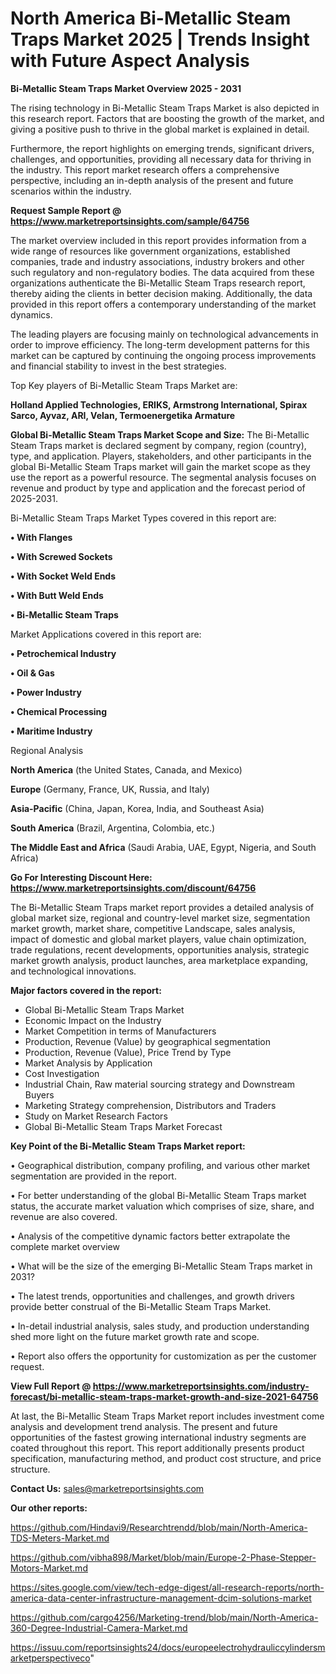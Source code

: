 # North America Bi-Metallic Steam Traps Market 2025 | Trends Insight with Future Aspect Analysis

<Strong> Bi-Metallic Steam Traps Market Overview 2025 - 2031</strong>

The rising technology in Bi-Metallic Steam Traps Market is also depicted in this research report. Factors that are boosting the growth of the market, and giving a positive push to thrive in the global market is explained in detail.

Furthermore, the report highlights on emerging trends, significant drivers, challenges, and opportunities, providing all necessary data for thriving in the industry. This report market research offers a comprehensive perspective, including an in-depth analysis of the present and future scenarios within the industry.

<strong>Request Sample Report @ <a href=https://www.marketreportsinsights.com/sample/64756>https://www.marketreportsinsights.com/sample/64756</a></strong>

The market overview included in this report provides information from a wide range of resources like government organizations, established companies, trade and industry associations, industry brokers and other such regulatory and non-regulatory bodies. The data acquired from these organizations authenticate the Bi-Metallic Steam Traps research report, thereby aiding the clients in better decision making. Additionally, the data provided in this report offers a contemporary understanding of the market dynamics.

The leading players are focusing mainly on technological advancements in order to improve efficiency. The long-term development patterns for this market can be captured by continuing the ongoing process improvements and financial stability to invest in the best strategies.

Top Key players of Bi-Metallic Steam Traps Market are:

<strong>Holland Applied Technologies, ERIKS, Armstrong International, Spirax Sarco, Ayvaz, ARI, Velan, Termoenergetika Armature</strong>

<strong><b>Global Bi-Metallic Steam Traps Market Scope and Size:</b></strong>
The Bi-Metallic Steam Traps market is declared segment by company, region (country), type, and application. Players, stakeholders, and other participants in the global Bi-Metallic Steam Traps market will gain the market scope as they use the report as a powerful resource. The segmental analysis focuses on revenue and product by type and application and the forecast period of 2025-2031.

Bi-Metallic Steam Traps Market Types covered in this report are:

<strong>• With Flanges

• With Screwed Sockets

• With Socket Weld Ends

• With Butt Weld Ends

• Bi-Metallic Steam Traps</strong>

Market Applications covered in this report are:

<strong>• Petrochemical Industry

• Oil & Gas

• Power Industry

• Chemical Processing

• Maritime Industry</strong> 

Regional Analysis

<strong>North America</strong> (the United States, Canada, and Mexico)

<strong>Europe</strong> (Germany, France, UK, Russia, and Italy)

<strong>Asia-Pacific</strong> (China, Japan, Korea, India, and Southeast Asia)

<strong>South America</strong> (Brazil, Argentina, Colombia, etc.)

<strong>The Middle East and Africa</strong> (Saudi Arabia, UAE, Egypt, Nigeria, and South Africa)

<strong>Go For Interesting Discount Here: <a href=https://www.marketreportsinsights.com/discount/64756>https://www.marketreportsinsights.com/discount/64756</a></strong>

The Bi-Metallic Steam Traps market report provides a detailed analysis of global market size, regional and country-level market size, segmentation market growth, market share, competitive Landscape, sales analysis, impact of domestic and global market players, value chain optimization, trade regulations, recent developments, opportunities analysis, strategic market growth analysis, product launches, area marketplace expanding, and technological innovations.

<strong><b>Major factors covered in the report:</b></strong>
<ul>
  <li>Global Bi-Metallic Steam Traps Market </li>
  <li>Economic Impact on the Industry</li>
  <li>Market Competition in terms of Manufacturers</li>
  <li>Production, Revenue (Value) by geographical segmentation</li>
  <li>Production, Revenue (Value), Price Trend by Type</li>
  <li>Market Analysis by Application</li>
  <li>Cost Investigation</li>
  <li>Industrial Chain, Raw material sourcing strategy and Downstream Buyers</li>
  <li>Marketing Strategy comprehension, Distributors and Traders</li>
  <li>Study on Market Research Factors</li>
  <li>Global Bi-Metallic Steam Traps Market Forecast</li>
</ul>

<strong><b>Key Point of the Bi-Metallic Steam Traps Market report:</b></strong>

• Geographical distribution, company profiling, and various other market segmentation are provided in the report.

• For better understanding of the global Bi-Metallic Steam Traps market status, the accurate market valuation which comprises of size, share, and revenue are also covered.

• Analysis of the competitive dynamic factors better extrapolate the complete market overview

• What will be the size of the emerging Bi-Metallic Steam Traps market in 2031?

• The latest trends, opportunities and challenges, and growth drivers provide better construal of the Bi-Metallic Steam Traps Market.

• In-detail industrial analysis, sales study, and production understanding shed more light on the future market growth rate and scope.

• Report also offers the opportunity for customization as per the customer request.

<strong><b>View Full Report @ <a href=https://www.marketreportsinsights.com/industry-forecast/bi-metallic-steam-traps-market-growth-and-size-2021-64756>https://www.marketreportsinsights.com/industry-forecast/bi-metallic-steam-traps-market-growth-and-size-2021-64756</a></b></strong>


At last, the Bi-Metallic Steam Traps Market report includes investment come analysis and development trend analysis. The present and future opportunities of the fastest growing international industry segments are coated throughout this report. This report additionally presents product specification, manufacturing method, and product cost structure, and price structure.

<strong>Contact Us:</strong>
sales@marketreportsinsights.com

<strong>Our other reports:</strong>

<a href=https://github.com/Hindavi9/Researchtrendd/blob/main/North-America-TDS-Meters-Market.md>https://github.com/Hindavi9/Researchtrendd/blob/main/North-America-TDS-Meters-Market.md</a>

<a href=https://github.com/vibha898/Market/blob/main/Europe-2-Phase-Stepper-Motors-Market.md>https://github.com/vibha898/Market/blob/main/Europe-2-Phase-Stepper-Motors-Market.md</a>

<a href=https://sites.google.com/view/tech-edge-digest/all-research-reports/north-america-data-center-infrastructure-management-dcim-solutions-market>https://sites.google.com/view/tech-edge-digest/all-research-reports/north-america-data-center-infrastructure-management-dcim-solutions-market</a>

<a href=https://github.com/cargo4256/Marketing-trend/blob/main/North-America-360-Degree-Industrial-Camera-Market.md>https://github.com/cargo4256/Marketing-trend/blob/main/North-America-360-Degree-Industrial-Camera-Market.md</a>

<a href=https://issuu.com/reportsinsights24/docs/europeelectrohydrauliccylindersmarketperspectiveco>https://issuu.com/reportsinsights24/docs/europeelectrohydrauliccylindersmarketperspectiveco</a>"
